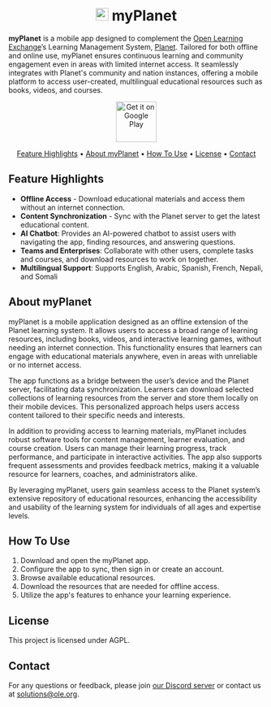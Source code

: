 <h1 align="center">
  <a href="https://play.google.com/store/apps/details?id=org.ole.planet.myplanet&hl=en"><img src="app/src/main/res/drawable/ole_logo.png" alt="myPlanet" height="25"></a>
  myPlanet
</h1>

**myPlanet** is a mobile app designed to complement the [Open Learning Exchange](https://ole.org)’s Learning Management System, [Planet](https://github.com/open-learning-exchange/planet). Tailored for both offline and online use, myPlanet ensures continuous learning and community engagement even in areas with limited internet access. It seamlessly integrates with Planet's community and nation instances, offering a mobile platform to access user-created, multilingual educational resources such as books, videos, and courses.

<p align="center">
  <a href="https://play.google.com/store/apps/details?id=org.ole.planet.myplanet&hl=en"><img src="https://play.google.com/intl/en_us/badges/images/generic/en-play-badge.png" alt="Get it on Google Play" height="80"></a>
</p>

<p align="center">
  <a href="#feature-highlights">Feature Highlights</a> •
  <a href="#about-myplanet">About myPlanet</a> •
  <a href="#how-to-use">How To Use</a> •
  <a href="#license">License</a> •
  <a href="#contact">Contact</a>
</p>

## Feature Highlights

- **Offline Access** - Download educational materials and access them without an internet connection.
- **Content Synchronization** - Sync with the Planet server to get the latest educational content.
- **AI Chatbot**: Provides an AI-powered chatbot to assist users with navigating the app, finding resources, and answering questions.
- **Teams and Enterprises**: Collaborate with other users, complete tasks and courses, and download resources to work on together.
- **Multilingual Support**: Supports English, Arabic, Spanish, French, Nepali, and Somali

## About myPlanet

myPlanet is a mobile application designed as an offline extension of the Planet learning system. It allows users to access a broad range of learning resources, including books, videos, and interactive learning games, without needing an internet connection. This functionality ensures that learners can engage with educational materials anywhere, even in areas with unreliable or no internet access.

The app functions as a bridge between the user’s device and the Planet server, facilitating data synchronization. Learners can download selected collections of learning resources from the server and store them locally on their mobile devices. This personalized approach helps users access content tailored to their specific needs and interests.

In addition to providing access to learning materials, myPlanet includes robust software tools for content management, learner evaluation, and course creation. Users can manage their learning progress, track performance, and participate in interactive activities. The app also supports frequent assessments and provides feedback metrics, making it a valuable resource for learners, coaches, and administrators alike.

By leveraging myPlanet, users gain seamless access to the Planet system’s extensive repository of educational resources, enhancing the accessibility and usability of the learning system for individuals of all ages and expertise levels.

## How To Use

1. Download and open the myPlanet app.
2. Configure the app to sync, then sign in or create an account.
3. Browse available educational resources.
4. Download the resources that are needed for offline access.
5. Utilize the app's features to enhance your learning experience.

## License

This project is licensed under AGPL.

## Contact

For any questions or feedback, please join [our Discord server](https://discord.gg/mtgGD4EnYW) or contact us at solutions@ole.org.
